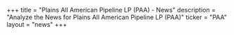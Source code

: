 +++
title = "Plains All American Pipeline LP (PAA) - News"
description = "Analyze the News for Plains All American Pipeline LP (PAA)"
ticker = "PAA"
layout = "news"
+++

